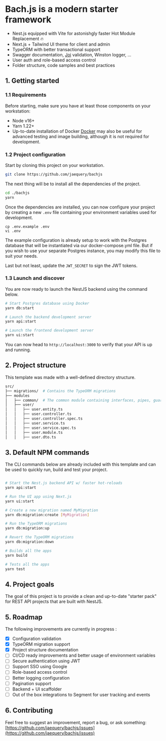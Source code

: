 # Bach.js is a modern starter framework

- Nest.js equipped with Vite for astonishgly faster Hot Module Replacement 🔥
- Next.js + Tailwind UI theme for client and admin
- TypeORM with better transactional support
- Swagger documentation, [Joi](https://github.com/hapijs/joi) validation, Winston logger, ...
- User auth and role-based access control
- Folder structure, code samples and best practices

## 1. Getting started

### 1.1 Requirements

Before starting, make sure you have at least those components on your workstation:

- Node v16+
- Yarn 1.22+
- Up-to-date installation of Docker
  [Docker](https://www.docker.com/) may also be useful for advanced testing and image building, although it is not required for development.

### 1.2 Project configuration

Start by cloning this project on your workstation.

```sh
git clone https://github.com/jaequery/bachjs
```

The next thing will be to install all the dependencies of the project.

```sh
cd ./bachjs
yarn
```

Once the dependencies are installed, you can now configure your project by creating a new `.env` file containing your environment variables used for development.

```
cp .env.example .env
vi .env
```

The example configuration is already setup to work with the Postgres database that will be instantiated via our docker-compose.yml file. But if you wish to use your separate Postgres instance, you may modify this file to suit your needs.

Last but not least, update the `JWT_SECRET` to sign the JWT tokens.

### 1.3 Launch and discover

You are now ready to launch the NestJS backend using the command below.

```sh
# Start Postgres database using Docker
yarn db:start

# Launch the backend development server
yarn api:start

# Launch the frontend development server
yarn ui:start
```

You can now head to `http://localhost:3000` to verify that your API is up and running.

## 2. Project structure

This template was made with a well-defined directory structure.

```sh
src/
├── migrations/  # Contains the TypeORM migrations
├── modules
│   ├── common/  # The common module containing interfaces, pipes, guards, services used in the whole application
│   ├── user/
│   │   ├── user.entity.ts
│   │   ├── user.controller.ts
│   │   ├── user.controller.spec.ts
│   │   ├── user.service.ts
│   │   ├── user.service.spec.ts
│   │   ├── user.module.ts
│   │   ├── user.dto.ts
```

## 3. Default NPM commands

The CLI commands below are already included with this template and can be used to quickly run, build and test your project.

```sh

# Start the Nest.js backend API w/ faster hot-reloads
yarn api:start

# Run the UI app using Next.js
yarn ui:start

# Create a new migration named MyMigration
yarn db:migration:create [MyMigration]

# Run the TypeORM migrations
yarn db:migration:up

# Revert the TypeORM migrations
yarn db:migration:down

# Builds all the apps
yarn build

# Tests all the apps
yarn test
```

## 4. Project goals

The goal of this project is to provide a clean and up-to-date "starter pack" for REST API projects that are built with NestJS.

## 5. Roadmap

The following improvements are currently in progress :

- [x] Configuration validation
- [x] TypeORM migration support
- [x] Project structure documentation
- [ ] CI/CD ready improvements and better usage of environment variables
- [ ] Secure authentication using JWT
- [ ] Support SSO using Google
- [ ] Role-based access control
- [ ] Better logging configuration
- [ ] Pagination support
- [ ] Backend + UI scaffolder
- [ ] Out of the box integrations to Segment for user tracking and events

## 6. Contributing

Feel free to suggest an improvement, report a bug, or ask something: [https://github.com/jaequery/bachjs/issues](https://github.com/jaequery/bachjs/issues)
